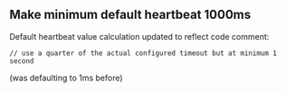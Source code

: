 ## Make minimum default heartbeat 1000ms

Default heartbeat value calculation updated to reflect code comment:
```
// use a quarter of the actual configured timeout but at minimum 1 second
```
(was defaulting to 1ms before)